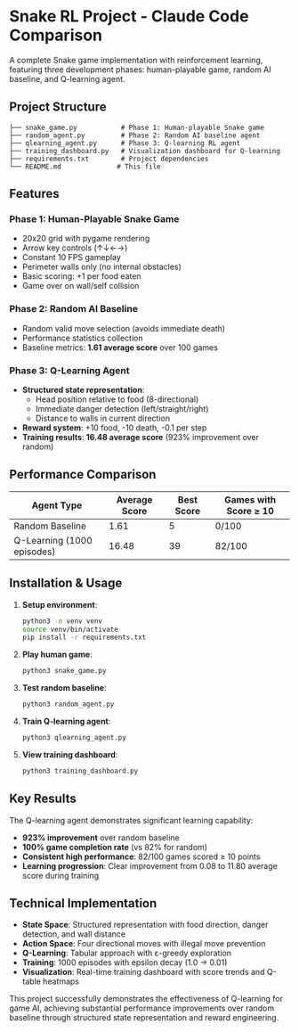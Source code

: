 # Snake RL Project - Claude Code Comparison

A complete Snake game implementation with reinforcement learning, featuring three development phases: human-playable game, random AI baseline, and Q-learning agent.

## Project Structure

```
├── snake_game.py           # Phase 1: Human-playable Snake game
├── random_agent.py         # Phase 2: Random AI baseline agent
├── qlearning_agent.py      # Phase 3: Q-learning RL agent
├── training_dashboard.py   # Visualization dashboard for Q-learning
├── requirements.txt        # Project dependencies
└── README.md              # This file
```

## Features

### Phase 1: Human-Playable Snake Game
- 20x20 grid with pygame rendering
- Arrow key controls (↑↓←→)
- Constant 10 FPS gameplay
- Perimeter walls only (no internal obstacles)
- Basic scoring: +1 per food eaten
- Game over on wall/self collision

### Phase 2: Random AI Baseline
- Random valid move selection (avoids immediate death)
- Performance statistics collection
- Baseline metrics: **1.61 average score** over 100 games

### Phase 3: Q-Learning Agent
- **Structured state representation**:
  - Head position relative to food (8-directional)
  - Immediate danger detection (left/straight/right)
  - Distance to walls in current direction
- **Reward system**: +10 food, -10 death, -0.1 per step
- **Training results**: **16.48 average score** (923% improvement over random)

## Performance Comparison

| Agent Type | Average Score | Best Score | Games with Score ≥ 10 |
|------------|---------------|------------|----------------------|
| Random Baseline | 1.61 | 5 | 0/100 |
| Q-Learning (1000 episodes) | 16.48 | 39 | 82/100 |

## Installation & Usage

1. **Setup environment**:
   ```bash
   python3 -m venv venv
   source venv/bin/activate
   pip install -r requirements.txt
   ```

2. **Play human game**:
   ```bash
   python3 snake_game.py
   ```

3. **Test random baseline**:
   ```bash
   python3 random_agent.py
   ```

4. **Train Q-learning agent**:
   ```bash
   python3 qlearning_agent.py
   ```

5. **View training dashboard**:
   ```bash
   python3 training_dashboard.py
   ```

## Key Results

The Q-learning agent demonstrates significant learning capability:
- **923% improvement** over random baseline
- **100% game completion rate** (vs 82% for random)
- **Consistent high performance**: 82/100 games scored ≥ 10 points
- **Learning progression**: Clear improvement from 0.08 to 11.80 average score during training

## Technical Implementation

- **State Space**: Structured representation with food direction, danger detection, and wall distance
- **Action Space**: Four directional moves with illegal move prevention
- **Q-Learning**: Tabular approach with ε-greedy exploration
- **Training**: 1000 episodes with epsilon decay (1.0 → 0.01)
- **Visualization**: Real-time training dashboard with score trends and Q-table heatmaps

This project successfully demonstrates the effectiveness of Q-learning for game AI, achieving substantial performance improvements over random baseline through structured state representation and reward engineering.

